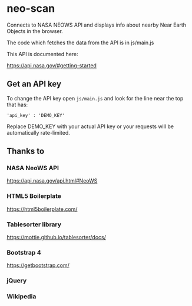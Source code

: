 # neo-scan

Connects to NASA NEOWS API and displays info about nearby Near Earth Objects in the browser.

The code which fetches the data from the API
is in js/main.js

This API is documented here:

https://api.nasa.gov/#getting-started


## Get an API key

To change the API key open
`js/main.js` and look for the line near
the top that has:


`'api_key' : 'DEMO_KEY'`

Replace DEMO_KEY with your actual API key or your
requests will be automatically rate-limited.

## Thanks to 

### NASA NeoWS API

https://api.nasa.gov/api.html#NeoWS

### HTML5 Boilerplate

https://html5boilerplate.com/

### Tablesorter library

https://mottie.github.io/tablesorter/docs/

### Bootstrap 4

https://getbootstrap.com/

### jQuery

### Wikipedia